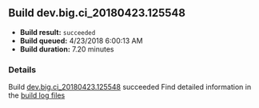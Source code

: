 ## Build dev.big.ci_20180423.125548
- **Build result:** `succeeded`
- **Build queued:** 4/23/2018 6:00:13 AM
- **Build duration:** 7.20 minutes
### Details
Build [dev.big.ci_20180423.125548](https://winappstudio.visualstudio.com/web/build.aspx?pcguid=a4ef43be-68ce-4195-a619-079b4d9834c2&builduri=vstfs%3a%2f%2f%2fBuild%2fBuild%2f25548) succeeded
Find detailed information in the [build log files](https://uwpctdiags.blob.core.windows.net/buildlogs/dev.big.ci_20180423.125548_logs.zip)
